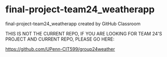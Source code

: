 # final-project-team24_weatherapp
final-project-team24_weatherapp created by GitHub Classroom

THIS IS NOT THE CURRENT REPO, IF YOU ARE LOOKING FOR TEAM 24'S PROJECT AND CURRENT REPO, 
PLEASE GO HERE: 

https://github.com/UPenn-CIT599/group24weather


